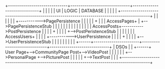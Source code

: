 +------------------------------+------------------------------+------------------------------+
|                              |                              |                              |
|             UI               |            LOGIC             |           DATABASE           |
|                              |                              |                              |
+--------------------------------------------------------------------------------------------+
|                              |                              |                              |
|                              |                    +----------->PagePersistence             |
|                              |                    |         |  +                           |
|                              |         AccessPages+         |  +-->PagePersistenceStub     |
|                              |                              |                              |
|                              |                              |                              |
|                              |                              |                              |
|                              |         AccessPosts+----------->PostPersistence             |
|                              |                              |  +                           |
|                              |                              |  +-->PostPeristenceStub      |
|                              |                              |                              |
|                              |         AccessUsers+         |                              |
|                              |                    +----------->UserPersistence             |
|                              |                              |  +                           |
|                              |                              |  +-->UserPersistenceStub     |
|                              |                              |                              |
|                              |                              |                              |
+------+-----------------------+------------------------------+------------------------------+
| DSOs |                                                                                     |
+------+       User              Page+-->CommunityPage        Post+-->VideoPost              |
|                                    |                            |                          |
|                                    +-->PersonalPage             +-->PicturePost            |
|                                                                 |                          |
|                                                                 +-->TextPost               |
|                                                                                            |
+--------------------------------------------------------------------------------------------+

